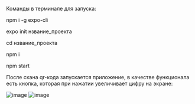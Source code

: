 Команды в терминале для запуска:

npm i -g expo-cli

expo init нзвание_проекта

cd нзвание_проекта

npm i

npm start

После скана qr-кода запускается приложение, в качестве функционала есть кнопка, которая при нажатии увеличивает цифру на экране:

![image](https://user-images.githubusercontent.com/68331365/167267041-0f9ad7b5-a9e6-4b11-8da8-6e1fa4c270d9.png)
![image](https://user-images.githubusercontent.com/68331365/167267050-b56db921-4f99-4c59-8f23-2b5f5806f718.png)
